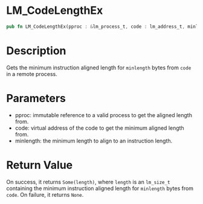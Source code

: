 # LM_CodeLengthEx

```rust
pub fn LM_CodeLengthEx(pproc : &lm_process_t, code : lm_address_t, minlength : lm_size_t) -> Option<lm_size_t>
```

# Description

Gets the minimum instruction aligned length for `minlength` bytes from `code` in a remote process.

# Parameters

- pproc: immutable reference to a valid process to get the aligned length from.
- code: virtual address of the code to get the minimum aligned length from.
- minlength: the minimum length to align to an instruction length.

# Return Value

On success, it returns `Some(length)`, where `length` is an `lm_size_t` containing the minimum instruction aligned length for `minlength` bytes from `code`. On failure, it returns `None`.

